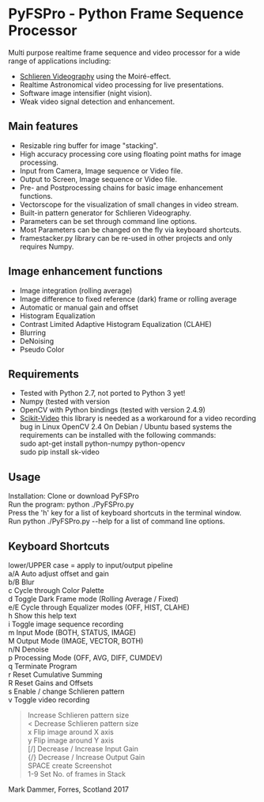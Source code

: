 # PyFSPro - Python Frame Sequence Processor
Multi purpose realtime frame sequence and video processor for a wide range of applications including:
* [Schlieren Videography](https://hackaday.io/project/9034-schlieren-videography) using the Moiré-effect.
* Realtime Astronomical video processing for live presentations.
* Software image intensifier (night vision).
* Weak video signal detection and enhancement.

## Main features
* Resizable ring buffer for image "stacking".
* High accuracy processing core using floating point maths for image processing.
* Input from Camera, Image sequence or Video file.
* Output to Screen, Image sequence or Video file.
* Pre- and Postprocessing chains for basic image enhancement functions.
* Vectorscope for the visualization of small changes in video stream.
* Built-in pattern generator for Schlieren Videography.
* Parameters can be set through command line options.
* Most Parameters can be changed on the fly via keyboard shortcuts.
* framestacker.py library can be re-used in other projects and only requires Numpy.

## Image enhancement functions
* Image integration (rolling average)
* Image difference to fixed reference (dark) frame or rolling average
* Automatic or manual gain and offset
* Histogram Equalization
* Contrast Limited Adaptive Histogram Equalization (CLAHE)
* Blurring
* DeNoising
* Pseudo Color

## Requirements
* Tested with Python 2.7, not ported to Python 3 yet!
* Numpy (tested with version 
* OpenCV with Python bindings (tested with version 2.4.9)
* [Scikit-Video](http://www.scikit-video.org) this library is needed as a workaround for a video recording bug in Linux OpenCV 2.4
On Debian / Ubuntu based systems the requirements can be installed with the following commands:  
sudo apt-get install python-numpy python-opencv  
sudo pip install sk-video

## Usage
Installation: Clone or download PyFSPro  
Run the program: python ./PyFSPro.py  
Press the 'h' key for a list of keyboard shortcuts in the terminal window.  
Run python ./PyFSPro.py --help for a list of command line options.  

## Keyboard Shortcuts
lower/UPPER case = apply to input/output pipeline  
a/A  Auto adjust offset and gain  
b/B  Blur  
c    Cycle through Color Palette  
d    Toggle Dark Frame mode (Rolling Average / Fixed)  
e/E  Cycle through Equalizer modes (OFF, HIST, CLAHE)  
h    Show this help text  
i    Toggle image sequence recording  
m    Input Mode (BOTH, STATUS, IMAGE)  
M    Output Mode (IMAGE, VECTOR, BOTH)  
n/N  Denoise  
p    Processing Mode (OFF, AVG, DIFF, CUMDEV)  
q    Terminate Program  
r    Reset Cumulative Summing  
R    Reset Gains and Offsets  
s    Enable / change Schlieren pattern  
v    Toggle video recording  
>    Increase Schlieren pattern size  
<    Decrease Schlieren pattern size  
x    Flip image around X axis  
y    Flip image around Y axis  
[/]  Decrease / Increase Input Gain  
{/}  Decrease / Increase Output Gain  
SPACE create Screenshot  
1-9  Set No. of frames in Stack  

Mark Dammer, Forres, Scotland 2017
